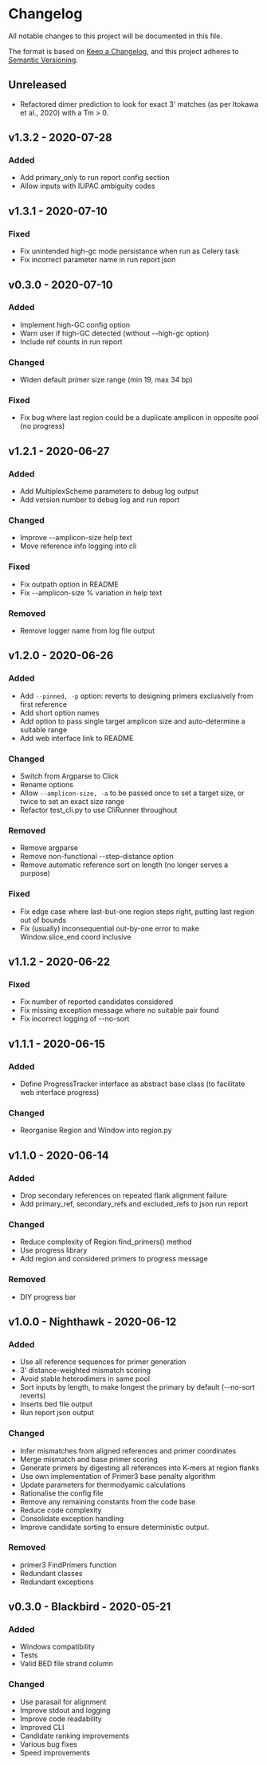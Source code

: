 <!-- markdownlint-disable MD024 -->

# Changelog

All notable changes to this project will be documented in this file.

The format is based on [Keep a Changelog][1],
and this project adheres to [Semantic Versioning][2].

## Unreleased

- Refactored dimer prediction to look for exact 3' matches (as per Itokawa et al., 2020) with a Tm > 0.

## v1.3.2 - 2020-07-28

### Added

- Add primary_only to run report config section
- Allow inputs with IUPAC ambiguity codes

## v1.3.1 - 2020-07-10

### Fixed

- Fix unintended high-gc mode persistance when run as Celery task
- Fix incorrect parameter name in run report json

## v0.3.0 - 2020-07-10

### Added

- Implement high-GC config option
- Warn user if high-GC detected (without --high-gc option)
- Include ref counts in run report

### Changed

- Widen default primer size range (min 19, max 34 bp)

### Fixed

- Fix bug where last region could be a duplicate amplicon in opposite pool (no progress)

## v1.2.1 - 2020-06-27

### Added

- Add MultiplexScheme parameters to debug log output
- Add version number to debug log and run report

### Changed

- Improve --amplicon-size help text
- Move reference info logging into cli

### Fixed

- Fix outpath option in README
- Fix --amplicon-size % variation in help text

### Removed

- Remove logger name from log file output

## v1.2.0 - 2020-06-26

### Added

- Add `--pinned, -p` option: reverts to designing primers exclusively from first reference
- Add short option names
- Add option to pass single target amplicon size and auto-determine a suitable range
- Add web interface link to README

### Changed

- Switch from Argparse to Click
- Rename options
- Allow `--amplicon-size, -a` to be passed once to set a target size, or twice to set an exact size range
- Refactor test_cli.py to use CliRunner throughout

### Removed

- Remove argparse
- Remove non-functional --step-distance option
- Remove automatic reference sort on length (no longer serves a purpose)

### Fixed

- Fix edge case where last-but-one region steps right, putting last region out of bounds
- Fix (usually) inconsequential out-by-one error to make Window.slice_end coord inclusive

## v1.1.2 - 2020-06-22

### Fixed

- Fix number of reported candidates considered
- Fix missing exception message where no suitable pair found
- Fix incorrect logging of --no-sort

## v1.1.1 - 2020-06-15

### Added

- Define ProgressTracker interface as abstract base class (to facilitate web interface progress)

### Changed

- Reorganise Region and Window into region.py

## v1.1.0 - 2020-06-14

### Added

- Drop secondary references on repeated flank alignment failure
- Add primary_ref, secondary_refs and excluded_refs to json run report

### Changed

- Reduce complexity of Region find_primers() method
- Use progress library
- Add region and considered primers to progress message

### Removed

- DIY progress bar

## v1.0.0 - Nighthawk - 2020-06-12

### Added

- Use all reference sequences for primer generation
- 3' distance-weighted mismatch scoring
- Avoid stable heterodimers in same pool
- Sort inputs by length, to make longest the primary by default (--no-sort reverts)
- Inserts bed file output
- Run report json output

### Changed

- Infer mismatches from aligned references and primer coordinates
- Merge mismatch and base primer scoring
- Generate primers by digesting all references into K-mers at region flanks
- Use own implementation of Primer3 base penalty algorithm
- Update parameters for thermodyamic calculations
- Rationalise the config file
- Remove any remaining constants from the code base
- Reduce code complexity
- Consolidate exception handling
- Improve candidate sorting to ensure deterministic output.

### Removed

- primer3 FindPrimers function
- Redundant classes
- Redundant exceptions

## v0.3.0 - Blackbird - 2020-05-21

### Added

- Windows compatibility
- Tests
- Valid BED file strand column

### Changed

- Use parasail for alignment
- Improve stdout and logging
- Improve code readability
- Improved CLI
- Candidate ranking improvements
- Various bug fixes
- Speed improvements

[1]: https://keepachangelog.com/en/1.0.0/ "Keep a Changelog"
[2]: https://semver.org/spec/v2.0.0.html "Semantic Versioning"
